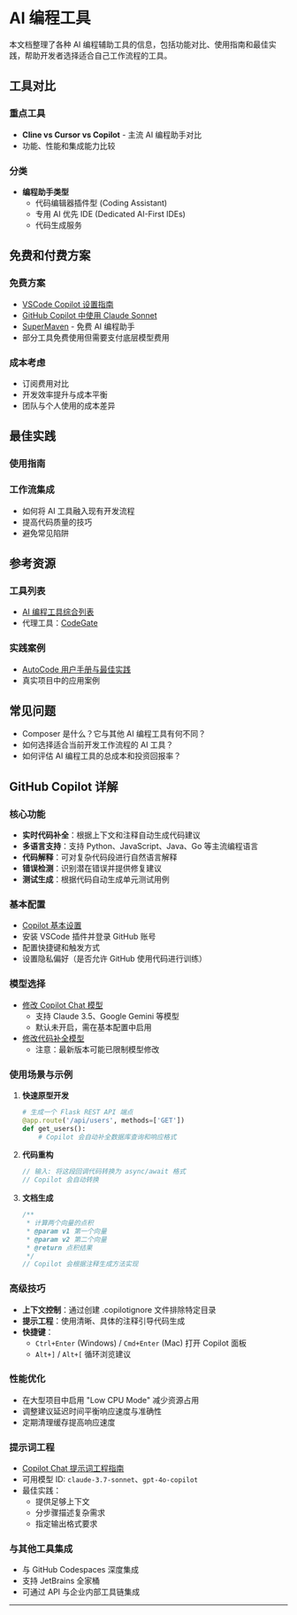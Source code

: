 # AI 编程工具

本文档整理了各种 AI 编程辅助工具的信息，包括功能对比、使用指南和最佳实践，帮助开发者选择适合自己工作流程的工具。

## 工具对比

### 重点工具
- **Cline vs Cursor vs Copilot** - 主流 AI 编程助手对比
- 功能、性能和集成能力比较

### 分类
- **编程助手类型**
  - 代码编辑器插件型 (Coding Assistant)
  - 专用 AI 优先 IDE (Dedicated AI-First IDEs)
  - 代码生成服务

## 免费和付费方案

### 免费方案
- [VSCode Copilot 设置指南](https://code.visualstudio.com/docs/copilot/setup)
- [GitHub Copilot 中使用 Claude Sonnet](https://docs.github.com/en/copilot/using-github-copilot/ai-models/using-claude-sonnet-in-github-copilot)
- [SuperMaven](https://supermaven.com/) - 免费 AI 编程助手
- 部分工具免费使用但需要支付底层模型费用

### 成本考虑
- 订阅费用对比
- 开发效率提升与成本平衡
- 团队与个人使用的成本差异

## 最佳实践

### 使用指南

### 工作流集成
- 如何将 AI 工具融入现有开发流程
- 提高代码质量的技巧
- 避免常见陷阱

## 参考资源

### 工具列表
- [AI 编程工具综合列表](https://www.bitdoze.com/ai-coading-tools/)
- 代理工具：[CodeGate](https://github.com/stacklok/codegate)

### 实践案例
- [AutoCode 用户手册与最佳实践](https://blog.autocode.work/2024/09/21/autocode-user-manual/)
- 真实项目中的应用案例

## 常见问题

- Composer 是什么？它与其他 AI 编程工具有何不同？
- 如何选择适合当前开发工作流程的 AI 工具？
- 如何评估 AI 编程工具的总成本和投资回报率？

## GitHub Copilot 详解

### 核心功能
- **实时代码补全**：根据上下文和注释自动生成代码建议
- **多语言支持**：支持 Python、JavaScript、Java、Go 等主流编程语言
- **代码解释**：可对复杂代码段进行自然语言解释
- **错误检测**：识别潜在错误并提供修复建议
- **测试生成**：根据代码自动生成单元测试用例

### 基本配置
- [Copilot 基本设置](https://github.com/settings/copilot)
- 安装 VSCode 插件并登录 GitHub 账号
- 配置快捷键和触发方式
- 设置隐私偏好（是否允许 GitHub 使用代码进行训练）

### 模型选择
- [修改 Copilot Chat 模型](https://docs.github.com/en/copilot/using-github-copilot/ai-models/changing-the-ai-model-for-copilot-chat?tool=vscode)
  - 支持 Claude 3.5、Google Gemini 等模型
  - 默认未开启，需在基本配置中启用
- [修改代码补全模型](https://docs.github.com/en/copilot/using-github-copilot/ai-models/changing-the-ai-model-for-copilot-code-completion)
  - 注意：最新版本可能已限制模型修改

### 使用场景与示例
1. **快速原型开发**
   ```python
   # 生成一个 Flask REST API 端点
   @app.route('/api/users', methods=['GET'])
   def get_users():
       # Copilot 会自动补全数据库查询和响应格式
   ```

2. **代码重构**
   ```javascript
   // 输入: 将这段回调代码转换为 async/await 格式
   // Copilot 会自动转换
   ```

3. **文档生成**
   ```java
   /**
    * 计算两个向量的点积
    * @param v1 第一个向量
    * @param v2 第二个向量
    * @return 点积结果
    */
   // Copilot 会根据注释生成方法实现
   ```

### 高级技巧
- **上下文控制**：通过创建 .copilotignore 文件排除特定目录
- **提示工程**：使用清晰、具体的注释引导代码生成
- **快捷键**：
  - `Ctrl+Enter` (Windows) / `Cmd+Enter` (Mac) 打开 Copilot 面板
  - `Alt+]` / `Alt+[` 循环浏览建议

### 性能优化
- 在大型项目中启用 "Low CPU Mode" 减少资源占用
- 调整建议延迟时间平衡响应速度与准确性
- 定期清理缓存提高响应速度

### 提示词工程
- [Copilot Chat 提示词工程指南](https://docs.github.com/en/copilot/using-github-copilot/copilot-chat/prompt-engineering-for-copilot-chat)
- 可用模型 ID: `claude-3.7-sonnet`、`gpt-4o-copilot`
- 最佳实践：
  - 提供足够上下文
  - 分步骤描述复杂需求
  - 指定输出格式要求

### 与其他工具集成
- 与 GitHub Codespaces 深度集成
- 支持 JetBrains 全家桶
- 可通过 API 与企业内部工具链集成

---
